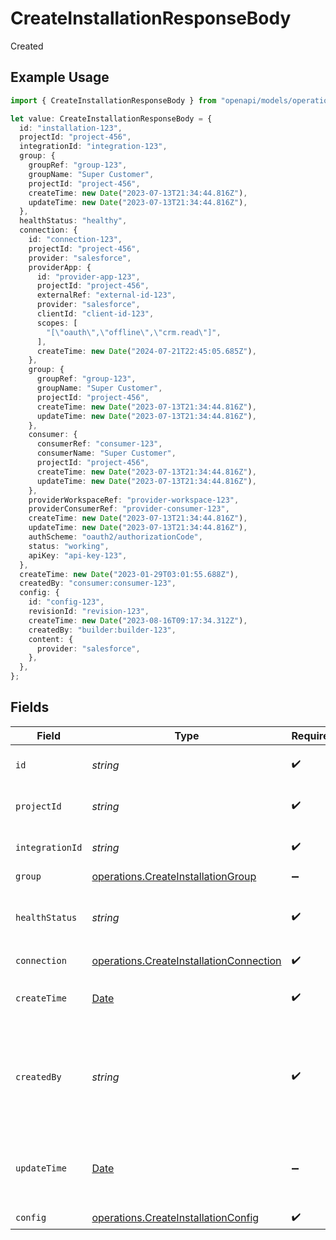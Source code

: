 # CreateInstallationResponseBody

Created

## Example Usage

```typescript
import { CreateInstallationResponseBody } from "openapi/models/operations";

let value: CreateInstallationResponseBody = {
  id: "installation-123",
  projectId: "project-456",
  integrationId: "integration-123",
  group: {
    groupRef: "group-123",
    groupName: "Super Customer",
    projectId: "project-456",
    createTime: new Date("2023-07-13T21:34:44.816Z"),
    updateTime: new Date("2023-07-13T21:34:44.816Z"),
  },
  healthStatus: "healthy",
  connection: {
    id: "connection-123",
    projectId: "project-456",
    provider: "salesforce",
    providerApp: {
      id: "provider-app-123",
      projectId: "project-456",
      externalRef: "external-id-123",
      provider: "salesforce",
      clientId: "client-id-123",
      scopes: [
        "[\"oauth\",\"offline\",\"crm.read\"]",
      ],
      createTime: new Date("2024-07-21T22:45:05.685Z"),
    },
    group: {
      groupRef: "group-123",
      groupName: "Super Customer",
      projectId: "project-456",
      createTime: new Date("2023-07-13T21:34:44.816Z"),
      updateTime: new Date("2023-07-13T21:34:44.816Z"),
    },
    consumer: {
      consumerRef: "consumer-123",
      consumerName: "Super Customer",
      projectId: "project-456",
      createTime: new Date("2023-07-13T21:34:44.816Z"),
      updateTime: new Date("2023-07-13T21:34:44.816Z"),
    },
    providerWorkspaceRef: "provider-workspace-123",
    providerConsumerRef: "provider-consumer-123",
    createTime: new Date("2023-07-13T21:34:44.816Z"),
    updateTime: new Date("2023-07-13T21:34:44.816Z"),
    authScheme: "oauth2/authorizationCode",
    status: "working",
    apiKey: "api-key-123",
  },
  createTime: new Date("2023-01-29T03:01:55.688Z"),
  createdBy: "consumer:consumer-123",
  config: {
    id: "config-123",
    revisionId: "revision-123",
    createTime: new Date("2023-08-16T09:17:34.312Z"),
    createdBy: "builder:builder-123",
    content: {
      provider: "salesforce",
    },
  },
};
```

## Fields

| Field                                                                                              | Type                                                                                               | Required                                                                                           | Description                                                                                        | Example                                                                                            |
| -------------------------------------------------------------------------------------------------- | -------------------------------------------------------------------------------------------------- | -------------------------------------------------------------------------------------------------- | -------------------------------------------------------------------------------------------------- | -------------------------------------------------------------------------------------------------- |
| `id`                                                                                               | *string*                                                                                           | :heavy_check_mark:                                                                                 | The installation ID.                                                                               | installation-123                                                                                   |
| `projectId`                                                                                        | *string*                                                                                           | :heavy_check_mark:                                                                                 | The Ampersand project ID.                                                                          | project-456                                                                                        |
| `integrationId`                                                                                    | *string*                                                                                           | :heavy_check_mark:                                                                                 | The integration ID.                                                                                | integration-123                                                                                    |
| `group`                                                                                            | [operations.CreateInstallationGroup](../../models/operations/createinstallationgroup.md)           | :heavy_minus_sign:                                                                                 | N/A                                                                                                |                                                                                                    |
| `healthStatus`                                                                                     | *string*                                                                                           | :heavy_check_mark:                                                                                 | The health status of the installation ("healthy", "unhealthy").                                    | healthy                                                                                            |
| `connection`                                                                                       | [operations.CreateInstallationConnection](../../models/operations/createinstallationconnection.md) | :heavy_check_mark:                                                                                 | N/A                                                                                                |                                                                                                    |
| `createTime`                                                                                       | [Date](https://developer.mozilla.org/en-US/docs/Web/JavaScript/Reference/Global_Objects/Date)      | :heavy_check_mark:                                                                                 | The time the integration was first installed.                                                      |                                                                                                    |
| `createdBy`                                                                                        | *string*                                                                                           | :heavy_check_mark:                                                                                 | The person who did the installation, in the format of "consumer:{consumer-id}".                    | consumer:consumer-123                                                                              |
| `updateTime`                                                                                       | [Date](https://developer.mozilla.org/en-US/docs/Web/JavaScript/Reference/Global_Objects/Date)      | :heavy_minus_sign:                                                                                 | The time the installation was last updated with a new config.                                      |                                                                                                    |
| `config`                                                                                           | [operations.CreateInstallationConfig](../../models/operations/createinstallationconfig.md)         | :heavy_check_mark:                                                                                 | N/A                                                                                                |                                                                                                    |